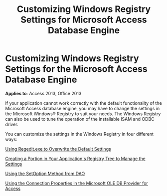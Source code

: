 ﻿---
title: Customizing Windows Registry Settings for Microsoft Access Database Engine
TOCTitle: Customizing Windows Registry Settings for the Microsoft Access Database Engine
ms:assetid: ca7e958a-ea26-d67d-45b9-10aeb1eac96b
ms:mtpsurl: https://msdn.microsoft.com/library/Ff834346(v=office.15)
ms:contentKeyID: 48547690
ms.date: 09/18/2015
mtps_version: v=office.15
f1_keywords:
- acmain11.chm1032168
f1_categories:
- Office.Version=v15
---

# Customizing Windows Registry Settings for the Microsoft Access Database Engine


**Applies to**: Access 2013, Office 2013

If your application cannot work correctly with the default functionality of the Microsoft Access database engine, you may have to change the settings in the Microsoft Windows® Registry to suit your needs. The Windows Registry can also be used to tune the operation of the installable ISAM and ODBC driver.

You can customize the settings in the Windows Registry in four different ways:

[Using Regedit.exe to Overwrite the Default Settings](https://msdn.microsoft.com/library/ff193205\(v=office.15\))

[Creating a Portion in Your Application's Registry Tree to Manage the Settings](https://msdn.microsoft.com/library/ff836342\(v=office.15\))

[Using the SetOption Method from DAO](https://msdn.microsoft.com/library/ff194471\(v=office.15\))

[Using the Connection Properties in the Microsoft OLE DB Provider for Access](https://msdn.microsoft.com/library/ff196356\(v=office.15\))

